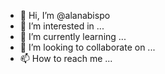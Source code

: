 - 👋 Hi, I’m @alanabispo
- 👀 I’m interested in ...
- 🌱 I’m currently learning ...
- 💞️ I’m looking to collaborate on ...
- 📫 How to reach me ...

<!---
alanabispo/alanabispo is a ✨ special ✨ repository because its `README.md` (this file) appears on your GitHub profile.
You can click the Preview link to take a look at your changes.
--->
